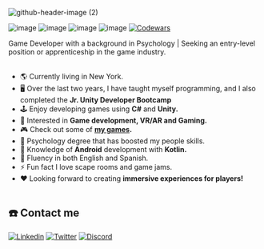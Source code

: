 
![github-header-image (2)](https://github.com/ligomezm/ligomezm/assets/83715511/3eb6f65e-b398-4ca6-83aa-a630b997fb77)

![image](https://img.shields.io/badge/Unity-100000?style=for-the-badge&logo=unity&logoColor=white)
![image](https://img.shields.io/badge/C%23-239120?style=for-the-badge&logo=c-sharp&logoColor=white)
![image](https://img.shields.io/badge/Kotlin-0095D5?&style=for-the-badge&logo=kotlin&logoColor=white)
![image](https://img.shields.io/badge/Python-FFD43B?style=for-the-badge&logo=python&logoColor=blue)
[![Codewars](https://img.shields.io/badge/Codewars-B1361E?style=for-the-badge&logo=Codewars&logoColor=white)](https://www.codewars.com/users/ligomezm)

Game Developer with a background in Psychology | Seeking an entry-level position or apprenticeship in the game industry.
<br><br />
- :earth_americas: Currently living in New York.
- :desktop_computer: Over the last two years, I have taught myself programming, and I also completed the **Jr. Unity Developer Bootcamp**
- :joystick: Enjoy developing games using **C#** and **Unity.**
- :yellow_heart: Interested in **Game development, VR/AR and Gaming.** 
- :video_game:  Check out some of **[my games](https://ligomezm.itch.io).** 
- :brain: Psychology degree that has boosted my people skills.
- :iphone: Knowledge of **Android** development with **Kotlin.** 
- :mega: Fluency in both English and Spanish.
- ⚡ Fun fact I love scape rooms and game jams. 
- ♥  Looking forward to creating **immersive experiences for players!**
<br><br />

## :telephone: Contact me
[![Linkedin](https://img.shields.io/badge/LinkedIn-0077B5?style=for-the-badge&logo=linkedin&logoColor=white)](https://www.linkedin.com/in/ligomezm/)
[![Twitter](https://img.shields.io/badge/Twitter-1DA1F2?style=for-the-badge&logo=twitter&logoColor=white)](https://twitter.com/ligomezm)
[![Discord](https://img.shields.io/badge/Discord-5865F2?style=for-the-badge&logo=discord&logoColor=white)](https://discordapp.com/users/Liliana#0565)





